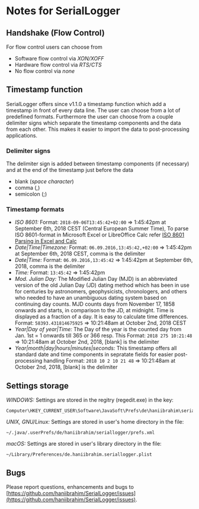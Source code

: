 # Notes for SerialLogger

## Handshake (Flow Control)
For flow control users can choose from
- Software flow control via *XON/XOFF*
- Hardware flow control via *RTS/CTS*
- No flow control via *none*

## Timestamp function
SerialLogger offers since v1.1.0 a timestamp function which add a timestamp in front of every data line. The user can choose from a lot of predefined formats. Furthermore the user can choose from a couple delimiter signs which separate the timestamp components and the data from each other. This makes it easier to import the data to post-processing applications.

### Delimiter signs
The delimiter sign is added between timestamp components (if necessary) and at the end of the timestamp just before the data
- blank (*space character*)
- comma (,)
- semicolon (;)

### Timestamp formats
- *ISO 8601:* 
  Format: `2018-09-06T13:45:42+02:00` => 1:45:42pm at September 6th, 2018 CEST (Central European Summer Time), To parse ISO 8601-format in Microsoft Excel or LibreOffice Calc refer [ISO 8601 Parsing in Excel and Calc](http://blog.hani-ibrahim.de/iso-8601-parsing-in-excel-and-calc.html "")
- *Date|Time|Timezone:*
  Format: `06.09.2016,13:45:42,+02:00` => 1:45:42pm at September 6th, 2018 CEST, comma is the delimiter
- *Date|Time:*
  Format: `06.09.2016,13:45:42` => 1:45:42pm at September 6th, 2018, comma is the delimiter
- *Time:*
   Format: `13:45:42` => 1:45:42pm
- *Mod. Julian Day:* The Modified Julian Day (MJD) is an abbreviated version of the old Julian Day (JD) dating method 
  which has been in use for centuries by astronomers, geophysicists, chronologers, and others who needed to have an 
  unambiguous dating system based on continuing day counts. MJD counts days from November 17, 1858 onwards and starts, 
  in comparison to the JD, at midnight. Time is displayed as a fraction of a day. It is easy to calculate time differences.
  Format: `58393.431814675925` => 10:21:48am at October 2nd, 2018 CEST
- *Year|Day of year|Time:* The Day of the year is the counted day from Jan. 1st = 1 onwards till 365 or 366 resp. This 
  Format: `2018 275 10:21:48` => 10:21:48am at October 2nd, 2018, [blank] is the delimiter
- *Year|month|day|hours|minutes|seconds:* This timestamp offers all standard date and time components in
  sepratate fields for easier post-processing handling
  Format: `2018 10 2 10 21 48` => 10:21:48am at October 2nd, 2018, [blank] is the delimiter

## Settings storage
*WINDOWS:* Settings are stored in the regitry (regedit.exe) in the key:
```
Computer\HKEY_CURRENT_USER\Software\JavaSoft\Prefs\de\haniibrahim\seriallogger
```

*UNIX, GNU/Linux:* Settings are stored in user's home directory in the file:
```
~/.java/.userPrefs/de/haniibrahim/seriallogger/prefs.xml
```

*macOS:* Settings are stored in user's library directory in the file:
```
~/Library/Preferences/de.haniibrahim.seriallogger.plist
```

## Bugs
Please report questions, enhancements and bugs to [https://github.com/haniibrahim/SerialLogger/issues](https://github.com/haniibrahim/SerialLogger/issues).